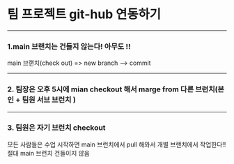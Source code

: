 
# 팀 프로젝트 git-hub 연동하기 

---
### 1.main 브랜치는 건들지 않는다! 아무도 !! 
main 브랜치(check out)  => new branch --> commit 

---
### 2. 팀장은 오후 5시에 mian checkout 해서 marge from 다른 브런치(본인 + 팀원 서브 브런치 )
---
### 3. 팀원은 자기 브런치 checkout 
모든 사람들은 수업 시작하면 main 브런치에서 pull 해와서 개별 브랜치에서 작업한다!! 절대 main 브런치 건들이지 않음 


